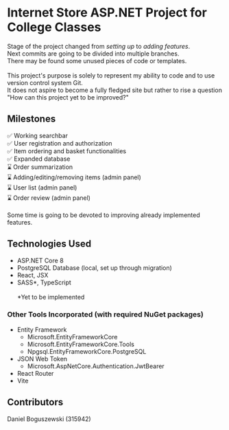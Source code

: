 # Internet Store ASP.NET Project for College Classes
Stage of the project changed from *setting up* to *adding features*. \
Next commits are going to be divided into multiple branches. \
There may be found some unused pieces of code or templates. \
\
This project's purpose is solely to represent my ability to code and to use version control system Git. \
It does not aspire to become a fully fledged site but rather to rise a question "How can this project yet to be improved?"

## Milestones
:white_check_mark: Working searchbar \
:white_check_mark: User registration and authorization \
:white_check_mark: Item ordering and basket functionalities \
:white_check_mark: Expanded database \
:hourglass: Order summarization \
:hourglass: Adding/editing/removing items (admin panel) \
:hourglass: User list (admin panel) \
:hourglass: Order review (admin panel) \
\
Some time is going to be devoted to improving already implemented features.

## Technologies Used
- ASP.NET Core 8
- PostgreSQL Database (local, set up through migration)
- React, JSX
- SASS*, TypeScript \
\
*Yet to be implemented

### Other Tools Incorporated (with required NuGet packages)
- Entity Framework
  - Microsoft.EntityFrameworkCore
  - Microsoft.EntityFrameworkCore.Tools
  - Npgsql.EntityFrameworkCore.PostgreSQL
- JSON Web Token
  - Microsoft.AspNetCore.Authentication.JwtBearer
- React Router
- Vite

## Contributors
Daniel Boguszewski (315942)
